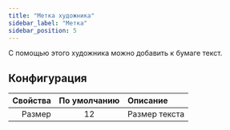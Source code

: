 ```yaml
---
title: "Метка художника"
sidebar_label: "Метка"
sidebar_position: 5
---
```



С помощью этого художника можно добавить к бумаге текст.

## Конфигурация

| Свойства | По умолчанию | Описание      |
| --------:|:------------:|:------------- |
|   Размер |      12      | Размер текста |

